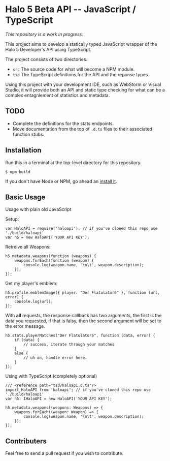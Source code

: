 # Halo 5 Beta API -- JavaScript / TypeScript

*This repository is a work in progress.*

This project aims to develop a statically typed JavaScript wrapper of the Halo 5 Developer's API using TypeScript.

The project consists of two directories. 

- `src` The source code for what will become a NPM module.
- `tsd` The TypeScript definitions for the API and the reponse types. 

Using this project with your development IDE, such as WebStorm or Visual Studio, it will provide both an API and static type checking for what can be a complex entagnlement of statistics and metadata.

## TODO

- Complete the definitions for the stats endpoints.
- Move documentation from the top of `.d.ts` files to their associated function stubs.

## Installation 

Run this in a terminal at the top-level directory for this repository.

    $ npm build    

If you don't have Node or NPM, go ahead an [install it](https://nodejs.org/en/download/).

## Basic Usage

Usage with plain old JavaScript

Setup:

    var HaloAPI = require('haloapi'); // if you've cloned this repo use './build/haloapi'
    var h5 = new HaloAPI('YOUR API KEY');

Retreive all Weapons:

    h5.metadata.weapons(function (weapons) {
        weapons.forEach(function (weapon) {
            console.log(weapon.name, '\n\t', weapon.description);
        });
    });

Get my player's emblem:

    h5.profile.emblemImage({ player: "Der Flatulator6" }, function (url, error) { 
        console.log(url); 
    });

With **all** requests, the response callback has two arguments, the first is the data you requested, if that is falsy, then the second argument will be set to the error message.

    h5.stats.playerMatches("Der Flatulator6", function (data, error) {
        if (data) {
            // success, iterate through your matches
        }
        else {
            // uh on, handle error here.
        }
    });

Using with TypeScript (completely optional)
    
    /// <reference path="tsd/haloapi.d.ts"/>
    import HaloAPI from 'haloapi'; // if you've cloned this repo use './build/haloapi'
    var h5: IHaloAPI = new HaloAPI('YOUR API KEY');

    h5.metadata.weapons((weapons: Weapons) => {
        weapons.forEach((weapon: Weapon) => {
            console.log(weapon.name, '\n\t', weapon.description);
        });
    });

## Contributers

Feel free to send a pull request if you wish to contribute.
